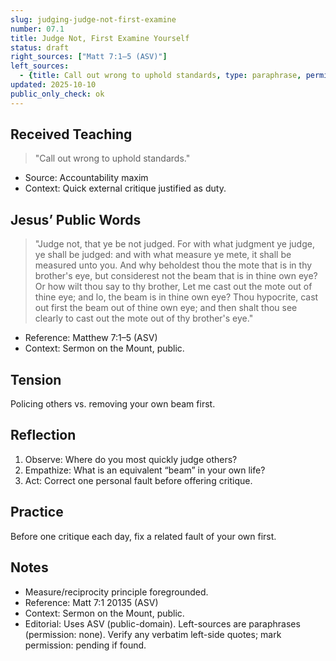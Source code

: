 ```yaml
---
slug: judging-judge-not-first-examine
number: 07.1
title: Judge Not, First Examine Yourself
status: draft
right_sources: ["Matt 7:1–5 (ASV)"]
left_sources:
  - {title: Call out wrong to uphold standards, type: paraphrase, permission: none}
updated: 2025-10-10
public_only_check: ok
---
```


## Received Teaching
> "Call out wrong to uphold standards."
- Source: Accountability maxim
- Context: Quick external critique justified as duty.

## Jesus’ Public Words
> "Judge not, that ye be not judged. For with what judgment ye judge, ye shall be judged: and with what measure ye mete, it shall be measured unto you. And why beholdest thou the mote that is in thy brother's eye, but considerest not the beam that is in thine own eye? Or how wilt thou say to thy brother, Let me cast out the mote out of thine eye; and lo, the beam is in thine own eye? Thou hypocrite, cast out first the beam out of thine own eye; and then shalt thou see clearly to cast out the mote out of thy brother's eye."
- Reference: Matthew 7:1–5 (ASV)
- Context: Sermon on the Mount, public.

## Tension
Policing others vs. removing your own beam first.

## Reflection
1. Observe: Where do you most quickly judge others?
2. Empathize: What is an equivalent “beam” in your own life?
3. Act: Correct one personal fault before offering critique.

## Practice
Before one critique each day, fix a related fault of your own first.

## Notes
- Measure/reciprocity principle foregrounded.
- Reference: Matt 7:1
20135 (ASV)
- Context: Sermon on the Mount, public.
- Editorial: Uses ASV (public-domain). Left-sources are paraphrases (permission: none). Verify any verbatim left-side quotes; mark permission: pending if found.